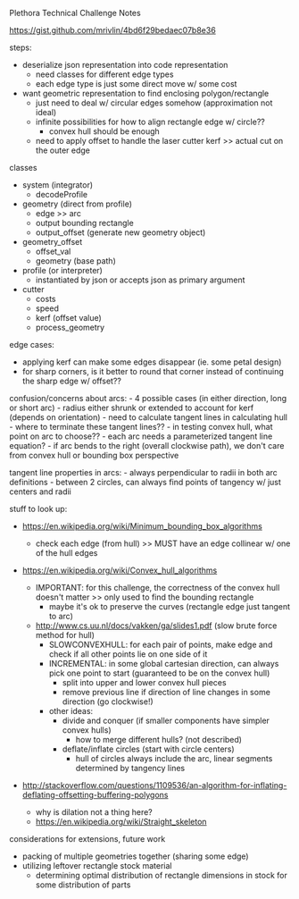 Plethora Technical Challenge Notes

https://gist.github.com/mrivlin/4bd6f29bedaec07b8e36

steps:
- deserialize json representation into code representation
    - need classes for different edge types
    - each edge type is just some direct move w/ some cost
- want geometric representation to find enclosing polygon/rectangle
    - just need to deal w/ circular edges somehow (approximation not ideal)
    - infinite possibilities for how to align rectangle edge w/ circle??
        - convex hull should be enough
    - need to apply offset to handle the laser cutter kerf >> actual cut on the outer edge

classes
- system (integrator)
    - decodeProfile
- geometry (direct from profile)
    - edge >> arc
    - output bounding rectangle
    - output_offset (generate new geometry object)
- geometry_offset 
    - offset_val
    - geometry (base path)
- profile (or interpreter)
    - instantiated by json or accepts json as primary argument
- cutter
    - costs
    - speed 
    - kerf (offset value)
    - process_geometry
	
edge cases:
- applying kerf can make some edges disappear (ie. some petal design)
- for sharp corners, is it better to round that corner instead of continuing the sharp edge w/ offset??

confusion/concerns about arcs:
	- 4 possible cases (in either direction, long or short arc)
	- radius either shrunk or extended to account for kerf (depends on orientation)
	- need to calculate tangent lines in calculating hull 
		- where to terminate these tangent lines??
		- in testing convex hull, what point on arc to choose??
	- each arc needs a parameterized tangent line equation?
	- if arc bends to the right (overall clockwise path), we don't care from convex hull or bounding box perspective

tangent line properties in arcs:
	- always perpendicular to radii in both arc definitions
	- between 2 circles, can always find points of tangency w/ just centers and radii
		
stuff to look up:
- https://en.wikipedia.org/wiki/Minimum_bounding_box_algorithms
	- check each edge (from hull) >> MUST have an edge collinear w/ one of the hull edges
- https://en.wikipedia.org/wiki/Convex_hull_algorithms
	- IMPORTANT: for this challenge, the correctness of the convex hull doesn't matter >> only used to find the bounding rectangle
		- maybe it's ok to preserve the curves (rectangle edge just tangent to arc)
	- http://www.cs.uu.nl/docs/vakken/ga/slides1.pdf (slow brute force method for hull)
		- SLOWCONVEXHULL: for each pair of points, make edge and check if all other points lie on one side of it
		- INCREMENTAL: in some global cartesian direction, can always pick one point to start (guaranteed to be on the convex hull)
			- split into upper and lower convex hull pieces
			- remove previous line if direction of line changes in some direction (go clockwise!)
		- other ideas: 
			- divide and conquer (if smaller components have simpler convex hulls)
				- how to merge different hulls? (not described)
			- deflate/inflate circles (start with circle centers)
				- hull of circles always include the arc, linear segments determined by tangency lines
		
- http://stackoverflow.com/questions/1109536/an-algorithm-for-inflating-deflating-offsetting-buffering-polygons
    - why is dilation not a thing here?
    - https://en.wikipedia.org/wiki/Straight_skeleton

considerations for extensions, future work
- packing of multiple geometries together (sharing some edge)
- utilizing leftover rectangle stock material
    - determining optimal distribution of rectangle dimensions in stock for some distribution of parts